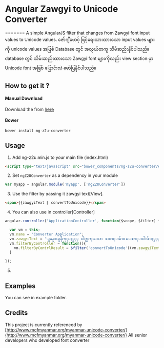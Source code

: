 # Angular Zawgyi to Unicode Converter
=======
A simple AngularJS filter that changes from Zawgyi font input values to Unicode values.
ဇော်ဂျီဖောင့် ဖြင့်ရေးသားထားသော input values များကို unicode values အဖြစ် Database တွင် အလွယ်တကူ သိမ်ဆည်းနိုင်ပါသည်။
database တွင် သိမ်းဆည်းထားသော Zawgyi font များကိုလည်း view section မှာ Unicode font အဖြစ် ပြောင်းလဲ ဖော်ပြနိုင်ပါသည်။

## How to get it ?

#### Manual Download
Download the from [here](https://github.com/KyawNaingTun/ng-z2u-converter/archive/master.zip)

#### Bower
```
bower install ng-z2u-converter
```
<!--
#### Npm
```
npm install ng-copy-text
```
-->

## Usage

1. Add ng-z2u.min.js to your main file (index.html)
  ```html
  <script type="text/javascript" src="bower_components/ng-z2u-converter/dist/ng-z2u.min.js"></script>
  ```

2. Set `ngZ2UConverter` as a dependency in your module
  ```javascript
  var myapp = angular.module('myapp', ['ngZ2UConverter'])
  ```

3. Use the filter by passing it zawgyi text[View].
  ```html
  <span>{{zawgyiText | convertToUnicode}}</span>
  ```
4. You can also use in controller[Controller]
  ```javascript
  angular.controller('ApplicationController', function($scope, $filter) {//GLOBAL FILTER

    var vm = this;
    vm.name = "Converter Application";
    vm.zawgyiText = "ျမန္မာယူနီကုဒ္ႏွင့္ ပါတ္သက္ေသာ သတင္းမ်ား၊ ေဆာင္းပါးမ်ားႏွင့္ ျမန္မာယူနီကုဒ္ဧရိယာ အဖြဲ႕၏ လႈပ္ရွား ေဆာင္ရြက္မႈမ်ားကို www.mmunicode.org တြင္ တင္ျပေပးသြားမွာ ျဖစ္ပါတယ္။";
    vm.filterByController = function(){
      vm.filterByContrlResult = $filter('convertToUnicode')(vm.zawgyiText);
    }

  });

  ```
5.


## Examples
You can see in example folder.


## Credits
This project is currently referenced by
[http://www.mcfmyanmar.org/myanmar-unicode-converter/](http://www.mcfmyanmar.org/myanmar-unicode-converter/)
All senior developers who developed font converter
